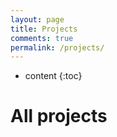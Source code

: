 ```yaml
---
layout: page
title: Projects
comments: true
permalink: /projects/
---
```


* content
{:toc}

# All projects

